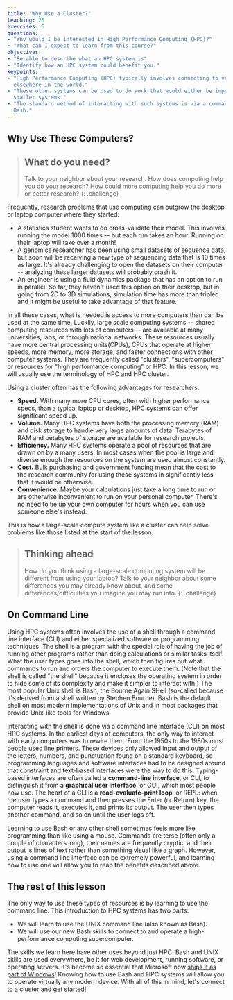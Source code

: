 ```yaml
---
title: "Why Use a Cluster?"
teaching: 25
exercises: 5
questions:
- "Why would I be interested in High Performance Computing (HPC)?"
- "What can I expect to learn from this course?"
objectives:
- "Be able to describe what an HPC system is"
- "Identify how an HPC system could benefit you."
keypoints:
- "High Performance Computing (HPC) typically involves connecting to very large computing systems
  elsewhere in the world."
- "These other systems can be used to do work that would either be impossible or much slower or
  smaller systems."
- "The standard method of interacting with such systems is via a command line interface called
  Bash."
---
```


## Why Use These Computers?

> ## What do you need?
>
> Talk to your neighbor about your research. How does computing help you do your research? How could
> more computing help you do more or better research?
{: .challenge}

Frequently, research problems that use computing can outgrow the desktop or laptop computer where
they started:

* A statistics student wants to do cross-validate their model. This involves running the model 1000
  times -- but each run takes an hour. Running on their laptop will take over a month!
* A genomics researcher has been using small datasets of sequence data, but soon will be receiving a
  new type of sequencing data that is 10 times as large. It's already challenging to open the
  datasets on their computer -- analyzing these larger datasets will probably crash it.
* An engineer is using a fluid dynamics package that has an option to run in parallel. So far, they
  haven't used this option on their desktop, but in going from 2D to 3D simulations, simulation time
  has more than tripled and it might be useful to take advantage of that feature.

In all these cases, what is needed is access to more computers than can be used at the same time.
Luckily, large scale computing systems -- shared computing resources with lots of computers -- are
available at many universities, labs, or through national networks. These resources usually have
more central processing units(CPUs), CPUs that operate at higher speeds, more memory, more storage,
and faster connections with other computer systems. They are frequently called "clusters",
"supercomputers" or resources for "high performance computing" or HPC. In this lesson, we will
usually use the terminology of HPC and HPC cluster.

Using a cluster often has the following advantages for researchers:

* **Speed.** With many more CPU cores, often with higher performance specs, than a typical laptop or
  desktop, HPC systems can offer significant speed up.
* **Volume.** Many HPC systems have both the processing memory (RAM) and disk storage to handle very
  large amounts of data. Terabytes of RAM and petabytes of storage are available for research
  projects.
* **Efficiency.** Many HPC systems operate a pool of resources that are drawn on by a many users. In
  most cases when the pool is large and diverse enough the resources on the system are used almost
  constantly.
* **Cost.** Bulk purchasing and government funding mean that the cost to the research community for
  using these systems in significantly less that it would be otherwise.
* **Convenience.** Maybe your calculations just take a long time to run or are otherwise
  inconvenient to run on your personal computer. There's no need to tie up your own computer for
  hours when you can use someone else's instead.

This is how a large-scale compute system like a cluster can help solve problems like those listed at
the start of the lesson.

> ## Thinking ahead
>
> How do you think using a large-scale computing system will be different from using your laptop?
> Talk to your neighbor about some differences you may already know about, and some
> differences/difficulties you imagine you may run into.
{: .challenge}

## On Command Line

Using HPC systems often involves the use of a shell through a command line interface (CLI) and
either specialized software or programming techniques. The shell is a program with the special role
of having the job of running other programs rather than doing calculations or similar tasks itself.
What the user types goes into the shell, which then figures out what commands to run and orders the
computer to execute them. (Note that the shell is called "the shell" because it encloses the
operating system in order to hide some of its complexity and make it simpler to interact with.) The
most popular Unix shell is Bash, the Bourne Again SHell (so-called because it's derived from a shell
written by Stephen Bourne). Bash is the default shell on most modern implementations of Unix and in
most packages that provide Unix-like tools for Windows.

Interacting with the shell is done via a command line interface (CLI) on most HPC systems. In the
earliest days of computers, the only way to interact with early computers was to rewire them. From
the 1950s to the 1980s most people used line printers. These devices only allowed input and output
of the letters, numbers, and punctuation found on a standard keyboard, so programming languages and
software interfaces had to be designed around that constraint and text-based interfaces were the way
to do this. Typing-based interfaces are often called a **command-line interface**, or CLI, to
distinguish it from a **graphical user interface**, or GUI, which most people now use. The heart of
a CLI is a **read-evaluate-print loop**, or REPL: when the user types a command and then presses the
Enter (or Return) key, the computer reads it, executes it, and prints its output. The user then
types another command, and so on until the user logs off.

Learning to use Bash or any other shell sometimes feels more like programming than like using a
mouse. Commands are terse (often only a couple of characters long), their names are frequently
cryptic, and their output is lines of text rather than something visual like a graph. However, using
a command line interface can be extremely powerful, and learning how to use one will allow you to
reap the benefits described above.

## The rest of this lesson

The only way to use these types of resources is by learning to use the command line. This
introduction to HPC systems has two parts:

* We will learn to use the UNIX command line (also known as Bash).
* We will use our new Bash skills to connect to and operate a high-performance computing
  supercomputer.

The skills we learn here have other uses beyond just HPC: Bash and UNIX skills are used everywhere,
be it for web development, running software, or operating servers. It's become so essential that
Microsoft now
[ships it as part of Windows](https://www.microsoft.com/en-us/store/p/ubuntu/9nblggh4msv6)! Knowing
how to use Bash and HPC systems will allow you to operate virtually any modern device. With all of
this in mind, let's connect to a cluster and get started!
